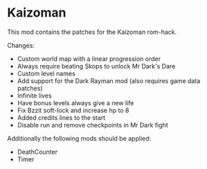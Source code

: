 # Kaizoman
This mod contains the patches for the Kaizoman rom-hack.

Changes:
- Custom world map with a linear progression order
- Always require beating Skops to unlock Mr Dark's Dare
- Custom level names
- Add support for the Dark Rayman mod (also requires game data patches)
- Infinite lives
- Have bonus levels always give a new life
- Fix Bzzit soft-lock and increase hp to 8
- Added credits lines to the start
- Disable run and remove checkpoints in Mr Dark fight

Additionally the following mods should be applied:
- DeathCounter
- Timer